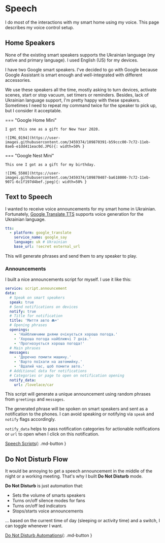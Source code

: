 # Speech

I do most of the interactions with my smart home using my voice. This page describes my voice control setup.

## Home Speakers

None of the existing smart speakers supports the Ukrainian language (my native and primary language). I used English (US) for my devices.

I have two Google smart speakers. I've decided to go with Google because Google Assistant is smart enough and well-integrated with different accessories.

We use these speakers all the time, mostly asking to turn devices, activate scenes, start or stop vacuum, set timers or reminders. Besides, lack of Ukrainian language support, I'm pretty happy with these speakers. Sometimes I need to repeat my command twice for the speaker to pick up, but I consider it acceptable.

=== "Google Home Mini"

    I got this one as a gift for New Year 2020.

    ![IMG_0194](https://user-images.githubusercontent.com/3459374/109870391-b59ccc00-7c72-11eb-8aeb-e1dd411eac0d.JPG){: width=50% }

=== "Google Nest Mini"

    This one I got as a gift for my birthday.

    ![IMG_5508](https://user-images.githubusercontent.com/3459374/109870407-ba618000-7c72-11eb-9071-6c1f197d4bef.jpeg){: width=50% }

## Text to Speech

I wanted to receive voice announcements for my smart home in Ukrainian. Fortunately, [Google Translate TTS](https://www.home-assistant.io/integrations/google_translate/) supports voice generation for the Ukrainian language.

```yaml
tts:
  - platform: google_translate
    service_name: google_say
    language: uk # Ukrainian
    base_url: !secret external_url
```

This will generate phrases and send them to any speaker to play.

### Announcements

I built a nice announcements script for myself. I use it like this:

```yaml
service: script.announcement
data:
  # Speak on smart speakers
  speak: true
  # Send notifications on devices
  notify: true
  # Title for notification
  title: 'Миття авто 🚘☀️'
  # Opening phrases
  openings:
    - 'Найближчими днями очікується хороша погода.'
    - 'Хороша погода найближчі 7 днів.'
    - 'Прогнозується хороша погода!'
  # Main phrases
  messages:
    - 'Доречно помити машину.'
    - 'Варто поїхати на автомийку.'
    - 'Вдалий час, щоб помити авто.'
  # Additional data for notifications
  # Categories or page to open on notification opening
  notify_data:
    url: /lovelace/car
```

This script will generate a unique announcement using random phrases from `greetings` and `messages`.

The generated phrase will be spoken on smart speakers and sent as a notification to the phones. I can avoid speaking or notifying via `speak` and `notify` flags accordingly.

`notify_data` helps to pass notification categories for actionable notifications or `url` to open when I click on this notification.

[Speech Scripts](https://github.com/denysdovhan/smart-home/blob/master/scripts/speech.yaml){: .md-button }

## Do Not Disturb Flow

It would be annoying to get a speech announcement in the middle of the night or a working meeting. That's why I built **Do Not Disturb** mode.

**Do Not Disturb** is just automation that:

- Sets the volume of smarts speakers
- Turns on/off silence modes for fans
- Turns on/off led indicators
- Stops/starts voice announcements

… based on the current time of day (sleeping or activity time) and a switch, I can toggle whenever I want.

[Do Not Disturb Automations](https://github.com/denysdovhan/smart-home/blob/master/automations/do-not-disturb.yaml){: .md-button }
